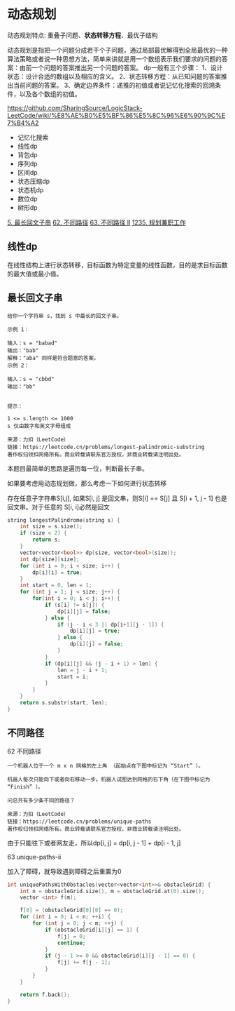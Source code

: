 # 动态规划

动态规划特点: 重叠子问题、**状态转移方程**、最优子结构

动态规划是指把一个问题分成若干个子问题，通过局部最优解得到全局最优的一种算法策略或者说一种思想方法，简单来讲就是用一个数组表示我们要求的问题的答案：由前一个问题的答案推出另一个问题的答案。
dp一般有三个步骤：
1、设计状态：设计合适的数组以及相应的含义。
2、状态转移方程：从已知问题的答案推出当前问题的答案。
3、确定边界条件：递推的初值或者说记忆化搜索的回溯条件，以及各个数组的初值。

https://github.com/SharingSource/LogicStack-LeetCode/wiki/%E8%AE%B0%E5%BF%86%E5%8C%96%E6%90%9C%E7%B4%A2

- 记忆化搜索
- 线性dp
- 背包dp
- 序列dp
- 区间dp
- 状态压缩dp
- 状态机dp
- 数位dp
- 树形dp


[5. 最长回文子串](https://leetcode.cn/problems/longest-palindromic-substring/)
[62. 不同路径](https://leetcode.cn/problems/unique-paths/)
[63. 不同路径 II](https://leetcode.cn/problems/unique-paths-ii/)
[1235. 规划兼职工作](https://leetcode.cn/problems/maximum-profit-in-job-scheduling/)

## 线性dp
在线性结构上进行状态转移，目标函数为特定变量的线性函数，目的是求目标函数的最大值或最小值。

## 最长回文子串

```
给你一个字符串 s，找到 s 中最长的回文子串。

示例 1：

输入：s = "babad"
输出："bab"
解释："aba" 同样是符合题意的答案。
示例 2：

输入：s = "cbbd"
输出："bb"
 

提示：

1 <= s.length <= 1000
s 仅由数字和英文字母组成

来源：力扣（LeetCode）
链接：https://leetcode.cn/problems/longest-palindromic-substring
著作权归领扣网络所有。商业转载请联系官方授权，非商业转载请注明出处。
```

本题目最简单的思路是遍历每一位，判断最长子串。

如果要考虑用动态规划做，那么考虑一下如何进行状态转移

存在任意子字符串S[i,j], 如果S[i, j] 是回文串，则S[i] == S[j] 且 S[i + 1, j - 1] 也是回文串。对于任意的 S[i, i]必然是回文


```c++
string longestPalindrome(string s) {
    int size = s.size();
    if (size < 2) {
        return s;
    }
    vector<vector<bool>> dp(size, vector<bool>(size));
    int dp[size][size];
    for (int i = 0; i < size; i++) {
        dp[i][i] = true;
    }
    int start = 0, len = 1;
    for (int j = 1; j < size; j++) {
        for(int i = 0; i < j; i++) {
            if (s[i] != s[j]) {
                dp[i][j] = false;
            } else {
                if (j - i < 3 || dp[i+1][j - 1]) {
                    dp[i][j] = true;
                } else {
                    dp[i][j] = false;
                }
            }
            if (dp[i][j] && (j - i + 1) > len) {
                len = j - i + 1;
                start = i;
            }
        }
    }
    return s.substr(start, len);
}
```

## 不同路径

62 不同路径
```
一个机器人位于一个 m x n 网格的左上角 （起始点在下图中标记为 “Start” ）。

机器人每次只能向下或者向右移动一步。机器人试图达到网格的右下角（在下图中标记为 “Finish” ）。

问总共有多少条不同的路径？

来源：力扣（LeetCode）
链接：https://leetcode.cn/problems/unique-paths
著作权归领扣网络所有。商业转载请联系官方授权，非商业转载请注明出处。
```
由于只能往下或者网友走，所以dp[i, j] = dp[i, j - 1] + dp[i - 1, j]


63 unique-paths-ii

加入了障碍，就导致遇到障碍之后重置为0

```c++
int uniquePathsWithObstacles(vector<vector<int>>& obstacleGrid) {
    int n = obstacleGrid.size(), m = obstacleGrid.at(0).size();
    vector <int> f(m);

    f[0] = (obstacleGrid[0][0] == 0);
    for (int i = 0; i < n; ++i) {
        for (int j = 0; j < m; ++j) {
            if (obstacleGrid[i][j] == 1) {
                f[j] = 0;
                continue;
            }
            if (j - 1 >= 0 && obstacleGrid[i][j - 1] == 0) {
                f[j] += f[j - 1];
            }
        }
    }

    return f.back();
}
```